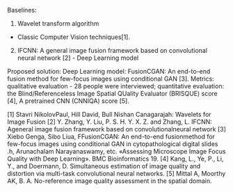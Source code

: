Baselines:  
1) Wavelet transform algorithm 
- Classic Computer Vision techniques[1].
2) IFCNN: A general image fusion
 framework based on convolutional
 neural network [2] - Deep Learning model

Proposed solution: Deep Learning model:
FusionCGAN: An end-to-end fusion method
for few-focus images using conditional GAN [3].
Metrics: 
qualitative evaluation - 28 people were interviewed;
quantitative evaluation: the Blind/Referenceless Image Spatial QUality Evaluator (BRISQUE) score [4], A pretrained CNN (CNNIQA) score [5].

[1] Stavri NikolovPaul, Hill David, Bull Nishan Canagarajah: Wavelets for Image Fusion
[2] Y. Zhang, Y. Liu, P. S. H. Y. X. Z. and Zhang, L. IFCNN: Ageneral image fusion framework based on convolutionalneural network
[3] Xiebo Genga, Sibo Liua, FFusionCGAN: An end-to-end fusionmethod for few-focus images using conditional GAN in cytopathological digital slides .h, Arunachalam Narayanaswamy, etc. «Assessing Microscope Image Focus Quality with Deep Learning». BMC Bioinformatics 19.
[4] Kang, L., Ye, P., Li, Y., and Doermann, D.  Simultaneous estimation of image quality and distortion via multi-task convolutional neural networks.
[5] Mittal A, Moorthy AK, B. A. No-reference image quality assessment in the spatial domain.
